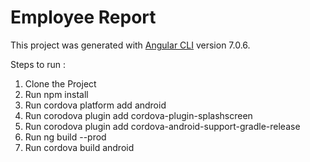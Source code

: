 # Employee Report

This project was generated with [Angular CLI](https://github.com/angular/angular-cli) version 7.0.6.

Steps to run : 
<ol>
  <li>Clone the Project</li>
  <li>Run npm install</li>
  <li>Run cordova platform add android</li>
  <li>Run corodova plugin add cordova-plugin-splashscreen</li>
  <li>Run corodova plugin add cordova-android-support-gradle-release</li>
  <li>Run ng build --prod</li>
  <li>Run cordova build android</li>
</ol>
